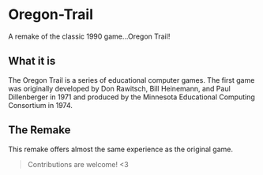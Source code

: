 # Oregon-Trail
A remake of the classic 1990 game...Oregon Trail!

## What it is
The Oregon Trail is a series of educational computer games. The first game was originally developed by Don Rawitsch, Bill Heinemann, and Paul Dillenberger in 1971 and produced by the Minnesota Educational Computing Consortium in 1974.

## The Remake
This remake offers almost the same experience as the original game.



> Contributions are welcome! <3
